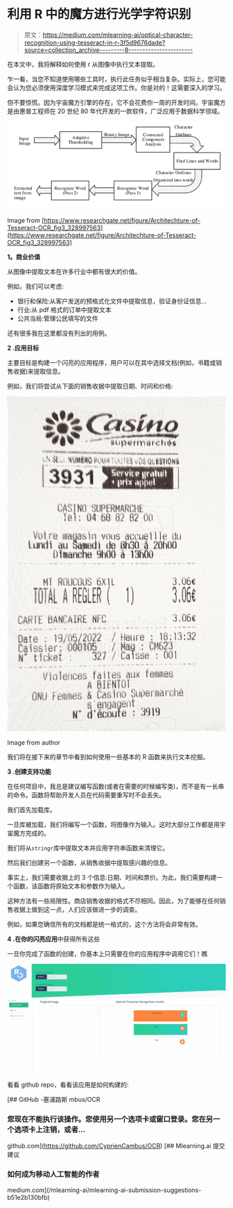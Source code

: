 # 利用 R 中的魔方进行光学字符识别

> 原文：<https://medium.com/mlearning-ai/optical-character-recognition-using-tesseract-in-r-3f5d9676dade?source=collection_archive---------8----------------------->

在本文中，我将解释如何使用 r 从图像中执行文本提取。

乍一看，当您不知道使用哪些工具时，执行此任务似乎相当复杂。实际上，您可能会认为您必须使用深度学习模式来完成这项工作。你是对的！这需要深入的学习。

但不要惊慌。因为宇宙魔方引擎的存在，它不会花费你一周的开发时间。宇宙魔方是由惠普工程师在 20 世纪 80 年代开发的一款软件，广泛应用于数据科学领域。

![](img/65a5f1bd491e12c0999fce64881f68dc.png)

Image from [https://www.researchgate.net/figure/Architechture-of-Tesseract-OCR_fig3_328997563](https://www.researchgate.net/figure/Architechture-of-Tesseract-OCR_fig3_328997563)

**1。商业价值**

从图像中提取文本在许多行业中都有很大的价值。

例如，我们可以考虑:

*   银行和保险:从客户发送的预格式化文件中提取信息，验证身份证信息…
*   行业:从 pdf 格式的订单中提取文本
*   公共当局:管理公民填写的文件

还有很多我在这里都没有列出的用例。

**2 .应用目标**

主要目标是构建一个闪亮的应用程序，用户可以在其中选择文档(例如，书籍或销售收据)来提取信息。

例如，我们将尝试从下面的销售收据中提取日期、时间和价格:

![](img/fa9d5ac45a5197e808107285ebcfaf9a.png)

Image from author

我们将在接下来的章节中看到如何使用一些基本的 R 函数来执行文本挖掘。

**3 .创建支持功能**

在任何项目中，我总是建议编写函数(或者在需要的时候编写类)，而不是有一长串的命令。函数将帮助开发人员在代码需要重写时不会丢失。

我们首先加载库。

一旦库被加载，我们将编写一个函数，将图像作为输入。这时大部分工作都是用宇宙魔方完成的。

我们将从`stringr`库中提取文本并应用字符串函数来清理它。

然后我们创建另一个函数，从销售收据中提取感兴趣的信息。

事实上，我们需要收据上的 3 个信息:日期、时间和票价。为此，我们需要构建一个函数，该函数将原始文本和参数作为输入。

这种方法有一些局限性。商店销售收据的格式不尽相同。因此，为了能够在任何销售收据上做到这一点，人们应该做进一步的调查。

例如，如果您确信所有的文档都是统一格式的，这个方法将会非常有效。

**4 .在你的闪亮应用**中获得所有这些

一旦你完成了函数的创建，你基本上只需要在你的应用程序中调用它们！瞧

![](img/620cb772d7ed38a9905c11471843b7c3.png)

看看 github repo，看看该应用是如何构建的:

[](https://github.com/CyprienCambus/OCR) [## GitHub -塞浦路斯 mbus/OCR

### 您现在不能执行该操作。您使用另一个选项卡或窗口登录。您在另一个选项卡上注销，或者…

github.com](https://github.com/CyprienCambus/OCR) [](/mlearning-ai/mlearning-ai-submission-suggestions-b51e2b130bfb) [## Mlearning.ai 提交建议

### 如何成为移动人工智能的作者

medium.com](/mlearning-ai/mlearning-ai-submission-suggestions-b51e2b130bfb)